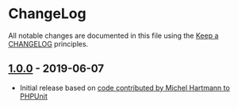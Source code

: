 # ChangeLog

All notable changes are documented in this file using the [Keep a CHANGELOG](http://keepachangelog.com/) principles.

## [1.0.0] - 2019-06-07

* Initial release based on [code contributed by Michel Hartmann to PHPUnit](https://github.com/sebastianbergmann/phpunit/pull/3673)

[1.0.0]: https://github.com/sebastianbergmann/type/compare/ff74aa41746bd8d10e931843ebf37d42da513ede...1.0.0
